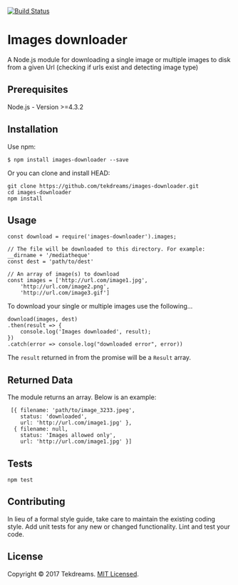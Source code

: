 [![Build Status](https://travis-ci.org/tekdreams/images-downloader.svg?branch=master)](https://travis-ci.org/tekdreams/images-downloader)

Images downloader 
=================

A Node.js module for downloading a single image or multiple images to disk from a given Url (checking if urls exist and detecting image type)

## Prerequisites

Node.js - Version >=4.3.2

## Installation

Use npm:

```
$ npm install images-downloader --save
```
Or you can clone and install HEAD:

```
git clone https://github.com/tekdreams/images-downloader.git
cd images-downloader
npm install
```

## Usage

```
const download = require('images-downloader').images;

// The file will be downloaded to this directory. For example: __dirname + '/mediatheque'
const dest = 'path/to/dest'

// An array of image(s) to download
const images = ['http://url.com/image1.jpg',
	'http://url.com/image2.png',
	'http://url.com/image3.gif']
```

To download your single or multiple images use the following...

```
download(images, dest)
.then(result => {
	console.log('Images downloaded', result);	
})
.catch(error => console.log("downloaded error", error))
```

The `result` returned in from the promise will be a `Result` array.


## Returned Data

The module returns an array. Below is an example:

```
 [{ filename: 'path/to/image_3233.jpeg',
    status: 'downloaded',
    url: 'http://url.com/image1.jpg' },
  { filename: null,
    status: 'Images allowed only',
    url: 'http://url.com/image1.jpg' }]
```

## Tests

  `npm test`


## Contributing

In lieu of a formal style guide, take care to maintain the existing coding style. Add unit tests for any new or changed functionality. Lint and test your code.

## License

Copyright © 2017 Tekdreams. [MIT Licensed](LICENSE).